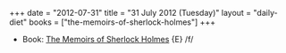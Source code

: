 +++
date = "2012-07-31"
title = "31 July 2012 (Tuesday)"
layout = "daily-diet"
books = ["the-memoirs-of-sherlock-holmes"]
+++

<ul>
<li class="entry books">Book: <a href="/books/the-memoirs-of-sherlock-holmes">The Memoirs of Sherlock Holmes</a> {E} /f/</li>
</ul>
